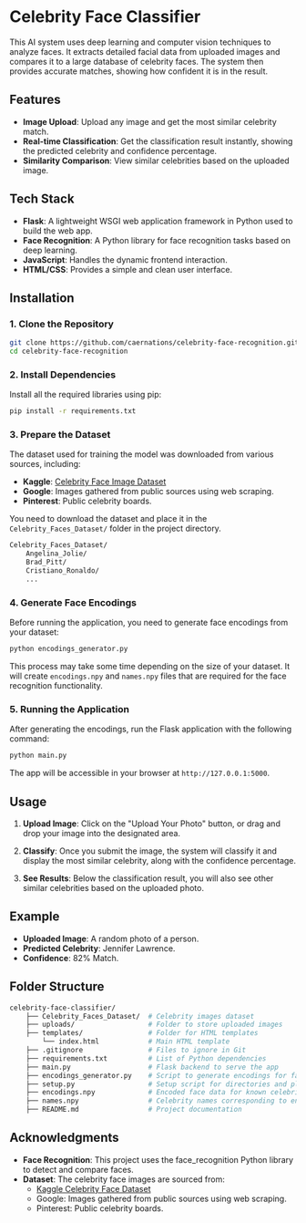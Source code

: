 # Celebrity Face Classifier

This AI system uses deep learning and computer vision techniques to analyze faces. It extracts detailed facial data from uploaded images and compares it to a large database of celebrity faces. The system then provides accurate matches, showing how confident it is in the result.

## Features

- **Image Upload**: Upload any image and get the most similar celebrity match.
- **Real-time Classification**: Get the classification result instantly, showing the predicted celebrity and confidence percentage.
- **Similarity Comparison**: View similar celebrities based on the uploaded image.

## Tech Stack

- **Flask**: A lightweight WSGI web application framework in Python used to build the web app.
- **Face Recognition**: A Python library for face recognition tasks based on deep learning.
- **JavaScript**: Handles the dynamic frontend interaction.
- **HTML/CSS**: Provides a simple and clean user interface.

## Installation

### 1. Clone the Repository

```bash
git clone https://github.com/caernations/celebrity-face-recognition.git
cd celebrity-face-recognition
```

### 2. Install Dependencies

Install all the required libraries using pip:

```bash
pip install -r requirements.txt
```

### 3. Prepare the Dataset

The dataset used for training the model was downloaded from various sources, including:

- **Kaggle**: [Celebrity Face Image Dataset](https://www.kaggle.com/datasets/vishesh1412/celebrity-face-image-dataset)
- **Google**: Images gathered from public sources using web scraping.
- **Pinterest**: Public celebrity boards.

You need to download the dataset and place it in the `Celebrity_Faces_Dataset/` folder in the project directory.

```bash
Celebrity_Faces_Dataset/
    Angelina_Jolie/
    Brad_Pitt/
    Cristiano_Ronaldo/
    ...
```

### 4. Generate Face Encodings

Before running the application, you need to generate face encodings from your dataset:

```bash
python encodings_generator.py
```

This process may take some time depending on the size of your dataset. It will create `encodings.npy` and `names.npy` files that are required for the face recognition functionality.

### 5. Running the Application

After generating the encodings, run the Flask application with the following command:

```bash
python main.py
```

The app will be accessible in your browser at `http://127.0.0.1:5000`.

## Usage

1. **Upload Image**: Click on the "Upload Your Photo" button, or drag and drop your image into the designated area.

2. **Classify**: Once you submit the image, the system will classify it and display the most similar celebrity, along with the confidence percentage.

3. **See Results**: Below the classification result, you will also see other similar celebrities based on the uploaded photo.

## Example

- **Uploaded Image**: A random photo of a person.
- **Predicted Celebrity**: Jennifer Lawrence.
- **Confidence**: 82% Match.

## Folder Structure

```bash
celebrity-face-classifier/
    ├── Celebrity_Faces_Dataset/  # Celebrity images dataset
    ├── uploads/                  # Folder to store uploaded images
    ├── templates/                # Folder for HTML templates
        └── index.html            # Main HTML template
    ├── .gitignore                # Files to ignore in Git
    ├── requirements.txt          # List of Python dependencies
    ├── main.py                   # Flask backend to serve the app
    ├── encodings_generator.py    # Script to generate encodings for face recognition
    ├── setup.py                  # Setup script for directories and placeholders
    ├── encodings.npy             # Encoded face data for known celebrities
    ├── names.npy                 # Celebrity names corresponding to encodings
    ├── README.md                 # Project documentation
```

## Acknowledgments

- **Face Recognition**: This project uses the face_recognition Python library to detect and compare faces.
- **Dataset**: The celebrity face images are sourced from:
  - [Kaggle Celebrity Face Dataset](https://www.kaggle.com/datasets/vishesh1412/celebrity-face-image-dataset)
  - Google: Images gathered from public sources using web scraping.
  - Pinterest: Public celebrity boards.